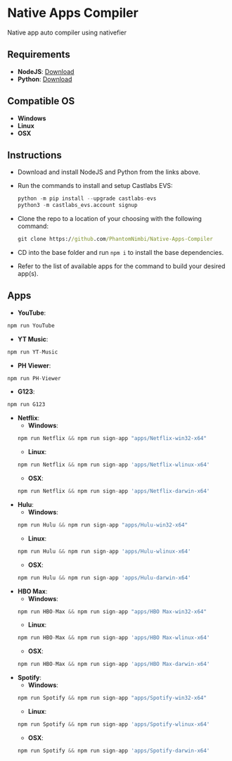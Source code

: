 # Native Apps Compiler
Native app auto compiler using nativefier

## Requirements

 * **NodeJS**: [Download][URL1]
 * **Python**: [Download][URL2]

## Compatible OS

 * **Windows**
 * **Linux**
 * **OSX**

## Instructions

 * Download and install NodeJS and Python from the links above.
 * Run the commands to install and setup Castlabs EVS:

    ```py
    python -m pip install --upgrade castlabs-evs
    python3 -m castlabs_evs.account signup
    ```
    
 * Clone the repo to a location of your choosing with the following command:

    ```cmd
    git clone https://github.com/PhantomNimbi/Native-Apps-Compiler
    ```

 * CD into the base folder and run `npm i` to install the base dependencies.
 * Refer to the list of available apps for the command to build your desired app(s). 

## Apps

  * **YouTube**: 
  ```js
  npm run YouTube
  ```
  * **YT Music**: 
  ```js
  npm run YT-Music
  ```
  * **PH Viewer**: 
  ```js
  npm run PH-Viewer
  ```
  * **G123**: 
  ```js
  npm run G123
  ```
  * **Netflix**: 
    * **Windows**:
    ```js
    npm run Netflix && npm run sign-app "apps/Netflix-win32-x64"
    ```
    * **Linux**: 
    ```js
    npm run Netflix && npm run sign-app 'apps/Netflix-wlinux-x64'
    ```
    * **OSX**: 
    ```js
    npm run Netflix && npm run sign-app 'apps/Netflix-darwin-x64'
    ```
* **Hulu**: 
    * **Windows**: 
    ```js
    npm run Hulu && npm run sign-app "apps/Hulu-win32-x64"
    ```
    * **Linux**: 
    ```js
    npm run Hulu && npm run sign-app 'apps/Hulu-wlinux-x64'
    ```
    * **OSX**: 
    ```js
    npm run Hulu && npm run sign-app 'apps/Hulu-darwin-x64'
    ```
* **HBO Max**: 
    * **Windows**: 
    ```js
    npm run HBO-Max && npm run sign-app "apps/HBO Max-win32-x64"
    ```
    * **Linux**: 
    ```js
    npm run HBO-Max && npm run sign-app 'apps/HBO Max-wlinux-x64'
    ```
    * **OSX**: 
    ```js
    npm run HBO-Max && npm run sign-app 'apps/HBO Max-darwin-x64'
    ```
* **Spotify**: 
    * **Windows**: 
    ```js
    npm run Spotify && npm run sign-app "apps/Spotify-win32-x64"
    ```
    * **Linux**: 
    ```js
    npm run Spotify && npm run sign-app 'apps/Spotify-wlinux-x64'
    ```
    * **OSX**: 
    ```js
    npm run Spotify && npm run sign-app 'apps/Spotify-darwin-x64'
    ```

[URL1]: https://nodejs.org
[URL2]: https://python.org